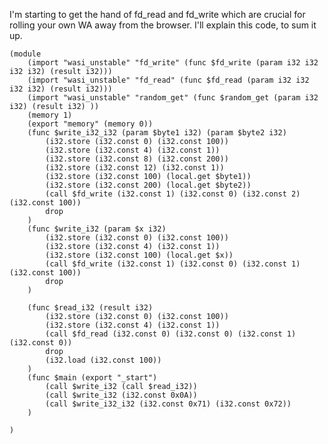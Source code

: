 I'm starting to get the hand of fd_read and fd_write which are crucial for rolling your own WA away from the browser. I'll explain this code, to sum it up.





    (module
        (import "wasi_unstable" "fd_write" (func $fd_write (param i32 i32 i32 i32) (result i32)))
        (import "wasi_unstable" "fd_read" (func $fd_read (param i32 i32 i32 i32) (result i32)))
        (import "wasi_unstable" "random_get" (func $random_get (param i32 i32) (result i32) ))
        (memory 1)
        (export "memory" (memory 0))
        (func $write_i32_i32 (param $byte1 i32) (param $byte2 i32)
            (i32.store (i32.const 0) (i32.const 100))
            (i32.store (i32.const 4) (i32.const 1))
            (i32.store (i32.const 8) (i32.const 200))
            (i32.store (i32.const 12) (i32.const 1)) 
            (i32.store (i32.const 100) (local.get $byte1))
            (i32.store (i32.const 200) (local.get $byte2))
            (call $fd_write (i32.const 1) (i32.const 0) (i32.const 2) (i32.const 100))
            drop
        )
        (func $write_i32 (param $x i32)
            (i32.store (i32.const 0) (i32.const 100))
            (i32.store (i32.const 4) (i32.const 1))
            (i32.store (i32.const 100) (local.get $x))
            (call $fd_write (i32.const 1) (i32.const 0) (i32.const 1) (i32.const 100))
            drop
        )

        (func $read_i32 (result i32)
            (i32.store (i32.const 0) (i32.const 100))
            (i32.store (i32.const 4) (i32.const 1))
            (call $fd_read (i32.const 0) (i32.const 0) (i32.const 1) (i32.const 0))
            drop
            (i32.load (i32.const 100))
        )
        (func $main (export "_start")
            (call $write_i32 (call $read_i32))
            (call $write_i32 (i32.const 0x0A))
            (call $write_i32_i32 (i32.const 0x71) (i32.const 0x72))
        )

    )
